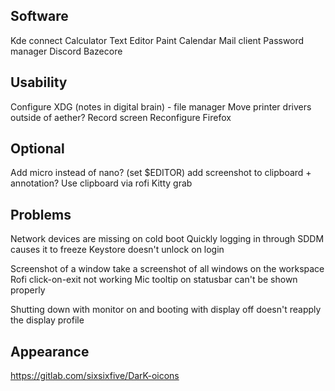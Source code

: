 ## Software
Kde connect
Calculator
Text Editor
Paint
Calendar
Mail client
Password manager
Discord
Bazecore

## Usability
Configure XDG (notes in digital brain) - file manager
Move printer drivers outside of aether?
Record screen
Reconfigure Firefox

## Optional
Add micro instead of nano? (set $EDITOR)
add screenshot to clipboard + annotation?
Use clipboard via rofi
Kitty grab

## Problems
Network devices are missing on cold boot
Quickly logging in through SDDM causes it to freeze
Keystore doesn't unlock on login

Screenshot of a window take a screenshot of all windows on the workspace
Rofi click-on-exit not working
Mic tooltip on statusbar can't be shown properly

Shutting down with monitor on and booting with display off doesn't reapply the display profile


## Appearance
https://gitlab.com/sixsixfive/DarK-oicons
